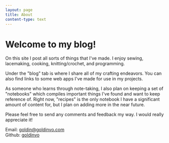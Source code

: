 ```yaml
---
layout: page
title: About
content-type: text
---
```

# Welcome to my blog!

On this site I post all sorts of things that I've made. I enjoy sewing, lacemaking, 
cooking, knitting/crochet, and programming. 

Under the "blog" tab is where I share all of my crafting endeavors. You can also 
find links to some web apps I've made for use in my projects.

As someone who learns through note-taking, I also plan on keeping a set of 
"notebooks" which compiles important things I've found and want to keep reference of.
Right now, "recipes" is the only notebook I have a significant amount of content for,
but I plan on adding more in the near future.

Please feel free to send any comments and feedback my way. I would really appreciate it!    

Email: <a href="mailto:goldin@goldinvo.com">goldin@goldinvo.com</a>  
Github: [goldinvo](https://github.com/goldinvo)
